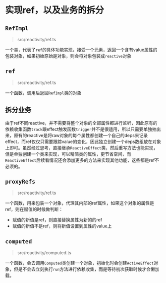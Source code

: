 # 实现ref，以及业务的拆分

## `RefImpl`
> src/reactivity/ref.ts

一个类，代表了`ref`的具体功能实现，接受一个元素，返回一个含有value属性的包装对象，如果初始原始是对象，则会将对象包装成`reactive`对象

## `ref`
> src/reactivity/ref.ts

一个函数，调用后返回`RefImpl`类的对象

## 拆分业务
由于ref不同reactive，并不需要将整个对象的全部属性都进行监听，因此原有的依赖收集函数`track`跟effect触发函数`trigger`并不是很适用，所以只需要单独抽出来，原有的reactive是将raw对象的每个属性都创建一个自己的deps来记录effect，而ref仅仅只需要跟踪value的变化，因此独立创建一个deps数组放在对象上即可。虽然经过思考，直接继承`ReactiveEffect`类，然后重写方法也能实现，但是单独创建一个类来实现，可以精简类的属性，更节省空间，而`ReactiveEffect`后续看情况还会添加更多的方法来实现其他功能，这些都是ref不必须的。

## `proxyRefs`
> src/reactivity/ref.ts

一个函数，用来包装一个对象，代理其内部的ref属性，如果这个对象的属性是ref，则在赋值的时候做判断：
- 赋值的新值是ref，则直接替换属性为新的的ref
- 赋值的新值不是ref，则将新值设置到属性的value上

## `computed`
> src/reactivity/computed.ts

一个函数，会去调用`Computed`类创建一个对象，初始化时会创建`ActiveEffect`对象，但是不会去立刻执行`run`方法进行依赖收集，而是等待初次获取时候才会懒加载。